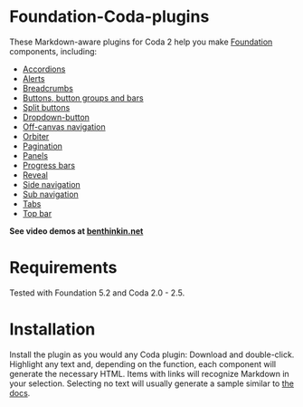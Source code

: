 Foundation-Coda-plugins
=======================

These Markdown-aware plugins for Coda 2 help you make [Foundation](http://foundation.zurb.com) components, including:

- [Accordions](http://foundation.zurb.com/docs/components/accordion.html)
- [Alerts](http://foundation.zurb.com/docs/components/alert_boxes.html)
- [Breadcrumbs](http://foundation.zurb.com/docs/components/breadcrumbs.html)
- [Buttons, button groups and bars](http://foundation.zurb.com/docs/components/button_groups.html)
- [Split buttons](http://foundation.zurb.com/docs/components/split_buttons.html)
- [Dropdown-button](http://foundation.zurb.com/docs/components/dropdown.html)
- [Off-canvas navigation](http://foundation.zurb.com/docs/components/offcanvas.html)
- [Orbiter](http://foundation.zurb.com/docs/components/orbit.html)
- [Pagination](http://foundation.zurb.com/docs/components/pagination.html)
- [Panels](http://foundation.zurb.com/docs/components/panels.html)
- [Progress bars](http://foundation.zurb.com/docs/components/progress_bars.html)
- [Reveal](http://foundation.zurb.com/docs/components/reveal.html)
- [Side navigation](http://foundation.zurb.com/docs/components/sidenav.html)
- [Sub navigation](http://foundation.zurb.com/docs/components/subnav.html)
- [Tabs](http://foundation.zurb.com/docs/components/tabs.html)
- [Top bar](http://foundation.zurb.com/docs/components/topbar.html)

**See video demos at [benthinkin.net](http://benthinkin.net/0130-coda-plugins)**

# Requirements

Tested with Foundation 5.2 and Coda 2.0 - 2.5.

# Installation

Install the plugin as you would any Coda plugin: Download and double-click. Highlight any text and, depending on the function, each component will generate the necessary HTML. Items with links will recognize Markdown in your selection. Selecting no text will usually generate a sample similar to [the docs](http://foundation.zurb.com).
